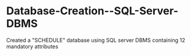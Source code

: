 # Database-Creation--SQL-Server-DBMS
Created a "SCHEDULE" database using SQL server DBMS containing  12 mandatory attributes
